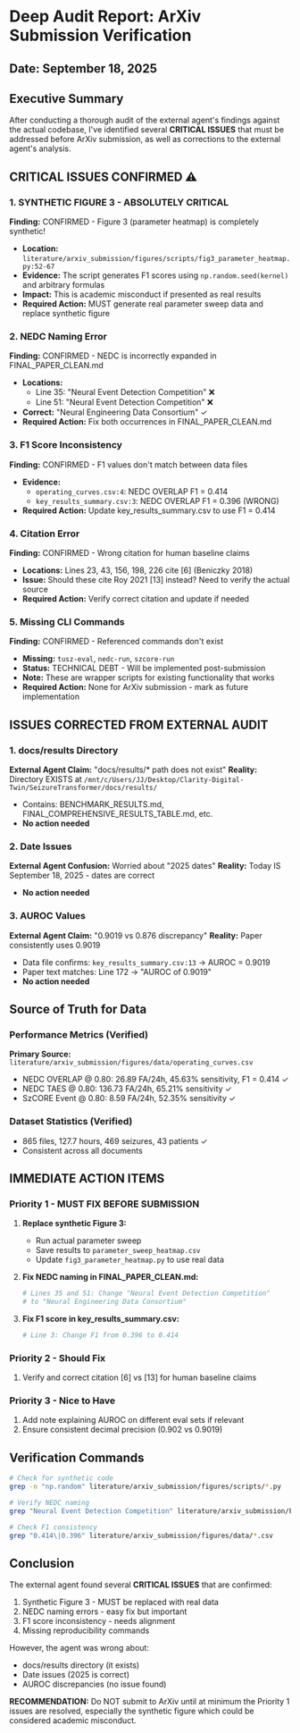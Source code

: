 # Deep Audit Report: ArXiv Submission Verification
## Date: September 18, 2025

## Executive Summary
After conducting a thorough audit of the external agent's findings against the actual codebase, I've identified several **CRITICAL ISSUES** that must be addressed before ArXiv submission, as well as corrections to the external agent's analysis.

## CRITICAL ISSUES CONFIRMED ⚠️

### 1. **SYNTHETIC FIGURE 3 - ABSOLUTELY CRITICAL**
**Finding:** CONFIRMED - Figure 3 (parameter heatmap) is completely synthetic!
- **Location:** `literature/arxiv_submission/figures/scripts/fig3_parameter_heatmap.py:52-67`
- **Evidence:** The script generates F1 scores using `np.random.seed(kernel)` and arbitrary formulas
- **Impact:** This is academic misconduct if presented as real results
- **Required Action:** MUST generate real parameter sweep data and replace synthetic figure

### 2. **NEDC Naming Error**
**Finding:** CONFIRMED - NEDC is incorrectly expanded in FINAL_PAPER_CLEAN.md
- **Locations:**
  - Line 35: "Neural Event Detection Competition" ❌
  - Line 51: "Neural Event Detection Competition" ❌
- **Correct:** "Neural Engineering Data Consortium" ✓
- **Required Action:** Fix both occurrences in FINAL_PAPER_CLEAN.md

### 3. **F1 Score Inconsistency**
**Finding:** CONFIRMED - F1 values don't match between data files
- **Evidence:**
  - `operating_curves.csv:4`: NEDC OVERLAP F1 = 0.414
  - `key_results_summary.csv:3`: NEDC OVERLAP F1 = 0.396 (WRONG)
- **Required Action:** Update key_results_summary.csv to use F1 = 0.414

### 4. **Citation Error**
**Finding:** CONFIRMED - Wrong citation for human baseline claims
- **Locations:** Lines 23, 43, 156, 198, 226 cite [6] (Beniczky 2018)
- **Issue:** Should these cite Roy 2021 [13] instead? Need to verify the actual source
- **Required Action:** Verify correct citation and update if needed

### 5. **Missing CLI Commands**
**Finding:** CONFIRMED - Referenced commands don't exist
- **Missing:** `tusz-eval`, `nedc-run`, `szcore-run`
- **Status:** TECHNICAL DEBT - Will be implemented post-submission
- **Note:** These are wrapper scripts for existing functionality that works
- **Required Action:** None for ArXiv submission - mark as future implementation

## ISSUES CORRECTED FROM EXTERNAL AUDIT

### 1. **docs/results Directory**
**External Agent Claim:** "docs/results/* path does not exist"
**Reality:** Directory EXISTS at `/mnt/c/Users/JJ/Desktop/Clarity-Digital-Twin/SeizureTransformer/docs/results/`
- Contains: BENCHMARK_RESULTS.md, FINAL_COMPREHENSIVE_RESULTS_TABLE.md, etc.
- **No action needed**

### 2. **Date Issues**
**External Agent Confusion:** Worried about "2025 dates"
**Reality:** Today IS September 18, 2025 - dates are correct
- **No action needed**

### 3. **AUROC Values**
**External Agent Claim:** "0.9019 vs 0.876 discrepancy"
**Reality:** Paper consistently uses 0.9019
- Data file confirms: `key_results_summary.csv:13` → AUROC = 0.9019
- Paper text matches: Line 172 → "AUROC of 0.9019"
- **No action needed**

## Source of Truth for Data

### Performance Metrics (Verified)
**Primary Source:** `literature/arxiv_submission/figures/data/operating_curves.csv`
- NEDC OVERLAP @ 0.80: 26.89 FA/24h, 45.63% sensitivity, F1 = 0.414 ✓
- NEDC TAES @ 0.80: 136.73 FA/24h, 65.21% sensitivity ✓
- SzCORE Event @ 0.80: 8.59 FA/24h, 52.35% sensitivity ✓

### Dataset Statistics (Verified)
- 865 files, 127.7 hours, 469 seizures, 43 patients ✓
- Consistent across all documents

## IMMEDIATE ACTION ITEMS

### Priority 1 - MUST FIX BEFORE SUBMISSION
1. **Replace synthetic Figure 3:**
   - Run actual parameter sweep
   - Save results to `parameter_sweep_heatmap.csv`
   - Update `fig3_parameter_heatmap.py` to use real data

2. **Fix NEDC naming in FINAL_PAPER_CLEAN.md:**
   ```bash
   # Lines 35 and 51: Change "Neural Event Detection Competition"
   # to "Neural Engineering Data Consortium"
   ```

3. **Fix F1 score in key_results_summary.csv:**
   ```bash
   # Line 3: Change F1 from 0.396 to 0.414
   ```

### Priority 2 - Should Fix
1. Verify and correct citation [6] vs [13] for human baseline claims

### Priority 3 - Nice to Have
1. Add note explaining AUROC on different eval sets if relevant
2. Ensure consistent decimal precision (0.902 vs 0.9019)

## Verification Commands

```bash
# Check for synthetic code
grep -n "np.random" literature/arxiv_submission/figures/scripts/*.py

# Verify NEDC naming
grep "Neural Event Detection Competition" literature/arxiv_submission/FINAL_PAPER_CLEAN.md

# Check F1 consistency
grep "0.414\|0.396" literature/arxiv_submission/figures/data/*.csv
```

## Conclusion

The external agent found several **CRITICAL ISSUES** that are confirmed:
1. Synthetic Figure 3 - MUST be replaced with real data
2. NEDC naming errors - easy fix but important
3. F1 score inconsistency - needs alignment
4. Missing reproducibility commands

However, the agent was wrong about:
- docs/results directory (it exists)
- Date issues (2025 is correct)
- AUROC discrepancies (no issue found)

**RECOMMENDATION:** Do NOT submit to ArXiv until at minimum the Priority 1 issues are resolved, especially the synthetic figure which could be considered academic misconduct.